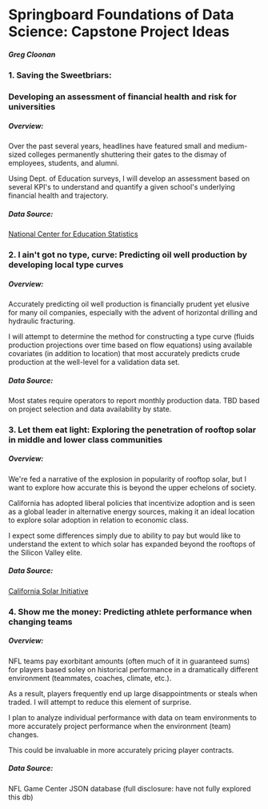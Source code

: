 # Springboard Foundations of Data Science: Capstone Project Ideas
##### Greg Cloonan

### 1. Saving the Sweetbriars:  
###  Developing an assessment of financial health and risk for universities  

##### Overview:
Over the past several years, headlines have featured small and medium-sized colleges permanently shuttering their gates to the dismay of employees, students, and alumni.

Using Dept. of Education surveys, I will develop an assessment based on several KPI's to understand and quantify a given school's underlying financial health and trajectory.

##### Data Source:
[National Center for Education Statistics](https://www.nces.ed.gov)



### 2. I ain't got no type, curve: Predicting oil well production by developing local type curves

##### Overview:
Accurately predicting oil well production is financially prudent yet elusive for many oil companies, especially with the advent of horizontal drilling and hydraulic fracturing.

I will attempt to determine the method for constructing a type curve (fluids production projections over time based on flow equations) using available covariates (in addition to location) that most accurately predicts crude production at the well-level for a validation data set.

##### Data Source:
Most states require operators to report monthly production data. TBD based on project selection and data availability by state.



### 3. Let them eat light: Exploring the penetration of rooftop solar in middle and lower class communities

##### Overview:
We're fed a narrative of the explosion in popularity of rooftop solar, but I want to explore how accurate this is beyond the upper echelons of society.

California has adopted liberal policies that incentivize adoption and is seen as a global leader in alternative energy sources, making it an ideal location to explore solar adoption in relation to economic class.

I expect some differences simply due to ability to pay but would like to understand the extent to which solar has expanded beyond the rooftops of the Silicon Valley elite.

##### Data Source:
[California Solar Initiative](https://www.californiasolarstatistics.ca.gov)



### 4. Show me the money: Predicting athlete performance when changing teams

##### Overview:
NFL teams pay exorbitant amounts (often much of it in guaranteed sums) for players based soley on historical performance in a dramatically different environment (teammates, coaches, climate, etc.).

As a result, players frequently end up large disappointments or steals when traded. I will attempt to reduce this element of surprise.

I plan to analyze individual performance with data on team environments to more accurately project performance when the environment (team) changes.

This could be invaluable in more accurately pricing player contracts.

##### Data Source:
NFL Game Center JSON database (full disclosure: have not fully explored this db)
